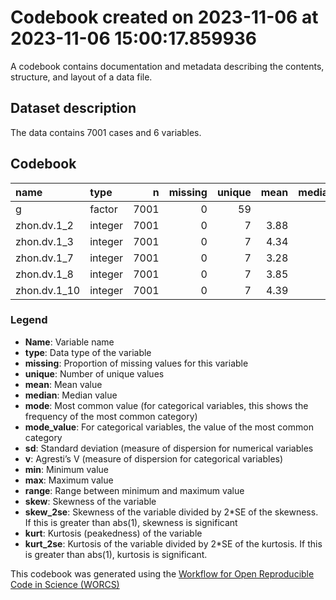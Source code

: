 Codebook created on 2023-11-06 at 2023-11-06 15:00:17.859936
================

A codebook contains documentation and metadata describing the contents,
structure, and layout of a data file.

## Dataset description

The data contains 7001 cases and 6 variables.

## Codebook

| name         | type    |    n | missing | unique | mean | median | mode | mode_value |   sd |    v | min | max | range |  skew | skew_2se |  kurt | kurt_2se |
|:-------------|:--------|-----:|--------:|-------:|-----:|-------:|-----:|:-----------|-----:|-----:|----:|----:|------:|------:|---------:|------:|---------:|
| g            | factor  | 7001 |       0 |     59 |      |        |  720 | moralsense |      | 0.97 |     |     |       |       |          |       |          |
| zhon.dv.1_2  | integer | 7001 |       0 |      7 | 3.88 |      4 |    4 |            | 2.04 |      |   1 |   7 |     6 |  0.02 |     0.41 | -1.24 |   -10.60 |
| zhon.dv.1_3  | integer | 7001 |       0 |      7 | 4.34 |      5 |    5 |            | 2.03 |      |   1 |   7 |     6 | -0.25 |    -4.25 | -1.15 |    -9.80 |
| zhon.dv.1_7  | integer | 7001 |       0 |      7 | 3.28 |      3 |    3 |            | 1.86 |      |   1 |   7 |     6 |  0.40 |     6.78 | -0.92 |    -7.86 |
| zhon.dv.1_8  | integer | 7001 |       0 |      7 | 3.85 |      4 |    4 |            | 2.00 |      |   1 |   7 |     6 |  0.03 |     0.55 | -1.20 |   -10.29 |
| zhon.dv.1_10 | integer | 7001 |       0 |      7 | 4.39 |      5 |    5 |            | 2.03 |      |   1 |   7 |     6 | -0.30 |    -5.05 | -1.14 |    -9.72 |

### Legend

- **Name**: Variable name
- **type**: Data type of the variable
- **missing**: Proportion of missing values for this variable
- **unique**: Number of unique values
- **mean**: Mean value
- **median**: Median value
- **mode**: Most common value (for categorical variables, this shows the
  frequency of the most common category)
- **mode_value**: For categorical variables, the value of the most
  common category
- **sd**: Standard deviation (measure of dispersion for numerical
  variables
- **v**: Agresti’s V (measure of dispersion for categorical variables)
- **min**: Minimum value
- **max**: Maximum value
- **range**: Range between minimum and maximum value
- **skew**: Skewness of the variable
- **skew_2se**: Skewness of the variable divided by 2\*SE of the
  skewness. If this is greater than abs(1), skewness is significant
- **kurt**: Kurtosis (peakedness) of the variable
- **kurt_2se**: Kurtosis of the variable divided by 2\*SE of the
  kurtosis. If this is greater than abs(1), kurtosis is significant.

This codebook was generated using the [Workflow for Open Reproducible
Code in Science (WORCS)](https://osf.io/zcvbs/)
